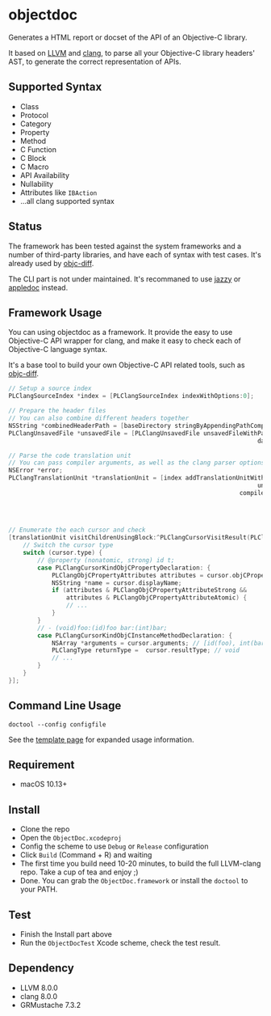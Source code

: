 # objectdoc

Generates a HTML report or docset of the API of an Objective-C library.

It based on [LLVM](https://llvm.org/) and [clang](https://clang.llvm.org/), to parse all your Objective-C library headers' AST, to generate the correct representation of APIs.

## Supported Syntax

+ Class
+ Protocol
+ Category
+ Property
+ Method
+ C Function
+ C Block
+ C Macro
+ API Availability
+ Nullability
+ Attributes like `IBAction`
+ ...all clang supported syntax

## Status

The framework has been tested against the system frameworks and a number of third-party libraries, and have each of syntax with test cases. It's already used by [objc-diff](http://codeworkshop.net/objc-diff/).

The CLI part is not under maintained. It's recommaned to use [jazzy](https://github.com/realm/jazzy) or [appledoc](https://github.com/tomaz/appledoc) instead.

## Framework Usage

You can using objectdoc as a framework. It provide the easy to use Objective-C API wrapper for clang, and make it easy to check each of Objective-C language syntax.

It's a base tool to build your own Objective-C API related tools, such as [objc-diff](http://codeworkshop.net/objc-diff/).

```objectivec
// Setup a source index
PLClangSourceIndex *index = [PLClangSourceIndex indexWithOptions:0];

// Prepare the header files
// You can also combine different headers together
NSString *combinedHeaderPath = [baseDirectory stringByAppendingPathComponent:@"_OCDAPI.h"];
PLClangUnsavedFile *unsavedFile = [PLClangUnsavedFile unsavedFileWithPath:combinedHeaderPath
                                                                     data:[source dataUsingEncoding:NSUTF8StringEncoding]];

// Parse the code translation unit
// You can pass compiler arguments, as well as the clang parser options
NSError *error;
PLClangTranslationUnit *translationUnit = [index addTranslationUnitWithSourcePath:combinedHeaderPath
                                                                     unsavedFiles:@[unsavedFile]
                                                                compilerArguments:compilerArguments
                                                                          options:PLClangTranslationUnitCreationDetailedPreprocessingRecord |
                                                                                  PLClangTranslationUnitCreationSkipFunctionBodies | PLClangTranslationUnitCreationIncludeAttributedTypes
                                                                            error:&error];

// Enumerate the each cursor and check
[translationUnit visitChildrenUsingBlock:^PLClangCursorVisitResult(PLClangCursor *cursor) {
    // Switch the cursor type
    switch (cursor.type) {
        // @property (nonatomic, strong) id t;
        case PLClangCursorKindObjCPropertyDeclaration: {
            PLClangObjCPropertyAttributes attributes = cursor.objCPropertyAttributes;
            NSString *name = cursor.displayName;
            if (attributes & PLClangObjCPropertyAttributeStrong && 
                attributes & PLClangObjCPropertyAttributeAtomic) {
                // ...
            }
        }
        // - (void)foo:(id)foo bar:(int)bar;
        case PLClangCursorKindObjCInstanceMethodDeclaration: {
            NSArray *arguments = cursor.arguments; // [id(foo), int(bar)]
            PLClangType returnType =  cursor.resultType; // void
            // ...
        }
    }
}];
```

## Command Line Usage

```
doctool --config configfile
```

See the [template page](doctool/templates/index.html) for expanded usage information.

## Requirement

+ macOS 10.13+

## Install

+ Clone the repo
+ Open the `ObjectDoc.xcodeproj`
+ Config the scheme to use `Debug` or `Release` configuration
+ Click `Build` (Command + R) and waiting
+ The first time you build need 10-20 minutes, to build the full LLVM-clang repo. Take a cup of tea and enjoy ;)
+ Done. You can grab the `ObjectDoc.framework` or install the `doctool` to your PATH.

## Test

+ Finish the Install part above
+ Run the `ObjectDocTest` Xcode scheme, check the test result.

## Dependency

- LLVM 8.0.0
- clang 8.0.0
- GRMustache 7.3.2

